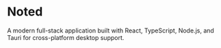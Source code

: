 # Noted

A modern full-stack application built with React, TypeScript, Node.js, and Tauri for cross-platform desktop support.
